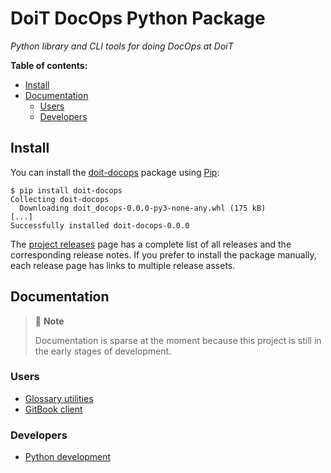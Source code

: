 # DoiT DocOps Python Package

_Python library and CLI tools for doing DocOps at DoiT_

**Table of contents:**

- [Install](#install)
- [Documentation](#documentation)
  - [Users](#users)
  - [Developers](#developers)

## Install

You can install the [doit-docops][pypi-project] package using [Pip][pip]:

```console
$ pip install doit-docops
Collecting doit-docops
  Downloading doit_docops-0.0.0-py3-none-any.whl (175 kB)
[...]
Successfully installed doit-docops-0.0.0
```

The [project releases][releases] page has a complete list of all releases and
the corresponding release notes. If you prefer to install the package manually,
each release page has links to multiple release assets.

## Documentation

> 📝 **Note**
>
> Documentation is sparse at the moment because this project is still in the
> early stages of development.

### Users

- [Glossary utilities][user-gloss]
- [GitBook client][user-gitbook]

### Developers

- [Python development][dev-python]

<!-- Link references go below this line, sorted ascending --->

[dev-python]: https://github.com/doitintl/docops-python/blob/main/docs/dev/python.md
[pip]: https://pip.pypa.io/en/stable/
[pypi-project]: https://pypi.org/project/ddoit-docops
[releases]: https://github.com/doitintl/docops-python/releases
[user-gitbook]: https://github.com/doitintl/docops-python/blob/main/docs/user/gitbook.md
[user-gloss]: https://github.com/doitintl/docops-python/blob/main/docs/user/gloss.md

